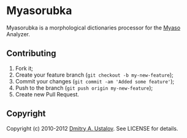 Myasorubka
==========

Myasorubka is a morphological dictionaries processor for the
[Myaso](https://github.com/eveel/myaso) Analyzer.

## Contributing

1. Fork it;
2. Create your feature branch (`git checkout -b my-new-feature`);
3. Commit your changes (`git commit -am 'Added some feature'`);
4. Push to the branch (`git push origin my-new-feature`);
5. Create new Pull Request.

## Copyright

Copyright (c) 2010-2012 [Dmitry A. Ustalov]. See LICENSE for details.

[Dmitry A. Ustalov]: http://eveel.ru
